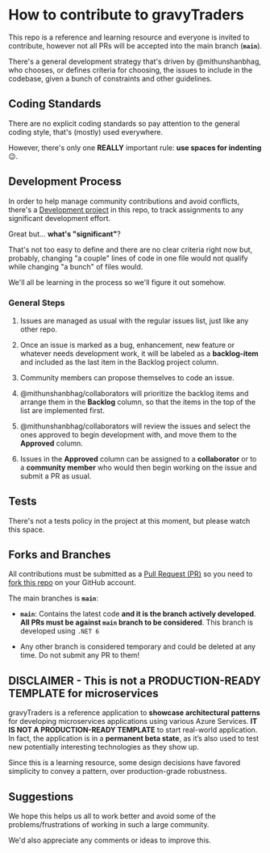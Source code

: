 # How to contribute to gravyTraders

This repo is a reference and learning resource and everyone is invited to contribute, however not all PRs will be accepted into the main branch (**`main`**).

There's a general development strategy that's driven by @mithunshanbhag, who chooses, or defines criteria for choosing, the issues to include in the codebase, given a bunch of constraints and other guidelines.

## Coding Standards

There are no explicit coding standards so pay attention to the general coding style, that's (mostly) used everywhere.

However, there's only one **REALLY** important rule: **use spaces for indenting** 😉.

## Development Process

In order to help manage community contributions and avoid conflicts, there's a [Development project](@TODO) in this repo, to track assignments to any significant development effort.

Great but... **what's "significant"**?

That's not too easy to define and there are no clear criteria right now but, probably, changing "a couple" lines of code in one file would not qualify while changing "a bunch" of files would.

We'll all be learning in the process so we'll figure it out somehow.

### General Steps

1. Issues are managed as usual with the regular issues list, just like any other repo.

2. Once an issue is marked as a bug, enhancement, new feature or whatever needs development work, it will be labeled as a **backlog-item** and included as the last item in the Backlog project column.

3. Community members can propose themselves to code an issue.

4. @mithunshanbhag/collaborators will prioritize the backlog items and arrange them in the **Backlog** column, so that the items in the top of the list are implemented first.

5. @mithunshanbhag/collaborators will review the issues and select the ones approved to begin development with, and move them to the **Approved** column.

6. Issues in the **Approved** column can be assigned to a **collaborator** or to a **community member** who would then begin working on the issue and submit a PR as usual.

## Tests

There's not a tests policy in the project at this moment, but please watch this space.

## Forks and Branches

All contributions must be submitted as a [Pull Request (PR)](https://help.github.com/articles/about-pull-requests/) so you need to [fork this repo](https://help.github.com/articles/fork-a-repo/) on your GitHub account.

The main branches is **`main`**:

- **`main`**: Contains the latest code **and it is the branch actively developed**.
**All PRs must be against `main` branch to be considered**. This branch is developed using `.NET 6`

- Any other branch is considered temporary and could be deleted at any time. Do not submit any PR to them!

## DISCLAIMER - This is not a PRODUCTION-READY TEMPLATE for microservices

gravyTraders is a reference application to **showcase architectural patterns** for developing microservices applications using various Azure Services. **IT IS NOT A PRODUCTION-READY TEMPLATE** to start real-world application. In fact, the application is in a **permanent beta state**, as it’s also used to test new potentially interesting technologies as they show up.

Since this is a learning resource, some design decisions have favored simplicity to convey a pattern, over production-grade robustness.

## Suggestions

We hope this helps us all to work better and avoid some of the problems/frustrations of working in such a large community.

We'd also appreciate any comments or ideas to improve this.
